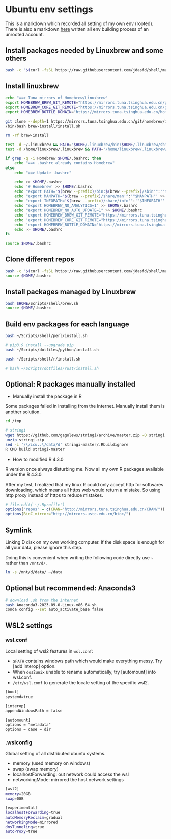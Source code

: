 # Ubuntu env settings

This is a markdown which recorded all setting of my own env (rooted). There is also a markdown [here](https://github.com/jdasfd/shell/blob/main/Management.md) written all env building process of an unrooted account.

## Install packages needed by Linuxbrew and some others

```bash
bash -c "$(curl -fsSL https://raw.githubusercontent.com/jdasfd/shell/master/basic.sh)"
```

## Install linuxbrew

```bash
echo "==> Tuna mirrors of Homebrew/Linuxbrew"
export HOMEBREW_BREW_GIT_REMOTE="https://mirrors.tuna.tsinghua.edu.cn/git/homebrew/brew.git"
export HOMEBREW_CORE_GIT_REMOTE="https://mirrors.tuna.tsinghua.edu.cn/git/homebrew/homebrew-core.git"
export HOMEBREW_BOTTLE_DOMAIN="https://mirrors.tuna.tsinghua.edu.cn/homebrew-bottles"

git clone --depth=1 https://mirrors.tuna.tsinghua.edu.cn/git/homebrew/install.git brew-install
/bin/bash brew-install/install.sh

rm -rf brew-install

test -d ~/.linuxbrew && PATH="$HOME/.linuxbrew/bin:$HOME/.linuxbrew/sbin:$PATH"
test -d /home/linuxbrew/.linuxbrew && PATH="/home/linuxbrew/.linuxbrew/bin:/home/linuxbrew/.linuxbrew/sbin:$PATH"

if grep -q -i Homebrew $HOME/.bashrc; then
    echo "==> .bashrc already contains Homebrew"
else
    echo "==> Update .bashrc"

    echo >> $HOME/.bashrc
    echo '# Homebrew' >> $HOME/.bashrc
    echo "export PATH='$(brew --prefix)/bin:$(brew --prefix)/sbin'":'"$PATH"' >> $HOME/.bashrc
    echo "export MANPATH='$(brew --prefix)/share/man'":'"$MANPATH"' >> $HOME/.bashrc
    echo "export INFOPATH='$(brew --prefix)/share/info'":'"$INFOPATH"' >> $HOME/.bashrc
    echo "export HOMEBREW_NO_ANALYTICS=1" >> $HOME/.bashrc
    echo "export HOMEBREW_NO_AUTO_UPDATE=1" >> $HOME/.bashrc
    echo 'export HOMEBREW_BREW_GIT_REMOTE="https://mirrors.tuna.tsinghua.edu.cn/git/homebrew/brew.git"' >> $HOME/.bashrc
    echo 'export HOMEBREW_CORE_GIT_REMOTE="https://mirrors.tuna.tsinghua.edu.cn/git/homebrew/homebrew-core.git"' >> $HOME/.bashrc
    echo 'export HOMEBREW_BOTTLE_DOMAIN="https://mirrors.tuna.tsinghua.edu.cn/homebrew-bottles"' >> $HOME/.bashrc
    echo >> $HOME/.bashrc
fi

source $HOME/.bashrc
```

## Clone different repos

```bash
bash -c "$(curl -fsSL https://raw.githubusercontent.com/jdasfd/shell/master/download.sh)"
source $HOME/.bashrc
```

## Install packages managed by Linuxbrew

```bash
bash $HOME/Scripts/shell/brew.sh
source $HOME/.bashrc
```

## Build env packages for each language

```bash
bash ~/Scripts/shell/perl/install.sh

# pip3.9 install --upgrade pip
bash ~/Scripts/dotfiles/python/install.sh

bash ~/Scripts/shell/r/install.sh

# bash ~/Scripts/dotfiles/rust/install.sh
```

## Optional: R packages manually installed

- Manually install the package in R

Some packages failed in installing from the Internet. Manually install them is another solution.

```bash
cd /tmp

# stringi
wget https://github.com/gagolews/stringi/archive/master.zip -O stringi.zip
unzip stringi.zip
sed -i '/\/icu..\/data/d' stringi-master/.Rbuildignore
R CMD build stringi-master
```

- How to modified R 4.3.0

R version once always disturbing me. Now all my own R packages available under the R 4.3.0.

After my test, I realized that my linux R could only accept http for softwares downloading, which means all https web would return a mistake. So using http proxy instead of https to reduce mistakes.

```R
# file.edit('~/.Rprofile')
options("repos" = c(CRAN="http://mirrors.tuna.tsinghua.edu.cn/CRAN/"))
options(BioC_mirror="http://mirrors.ustc.edu.cn/bioc/")
```

## Symlink

Linking D disk on my own working computer. If the disk space is enough for all your data, please ignore this step.

Doing this is convenient when writing the following code directly use `~` rather than `/mnt/d/`.

```bash
ln -s /mnt/d/data/ ~/data
```

## Optional but recommended: Anaconda3

```bash
# download .sh from the internet
bash Anaconda3-2023.09-0-Linux-x86_64.sh
conda config --set auto_activate_base false
```

## WSL2 settings

### wsl.conf

Local setting of wsl2 features in `wsl.conf`:

- `$PATH` contains windows path which would make everything messy. Try [add interop] option.
- When `dos2unix` unable to rename automatically, try [automount] into wsl.conf.
- `/etc/wsl.conf` to generate the locale setting of the specific wsl2.

```txt
[boot]
systemd=true

[interop]
appendWindowsPath = false

[automount]
options = "metadata"
options = case = dir
```

### .wslconfig

Global setting of all distributed ubuntu systems.

- memory (used memory on windows)
- swap (swap memory)
- localhostForwarding: out network could access the wsl
- networkingMode: mirrored the host network settings

```bash
[wsl2]
memory=20GB
swap=0GB

[experimental]
localhostForwarding=true
autoMemoryReclaim=gradual
networkingMode=mirrored
dnsTunneling=true
autoProxy=true
```
